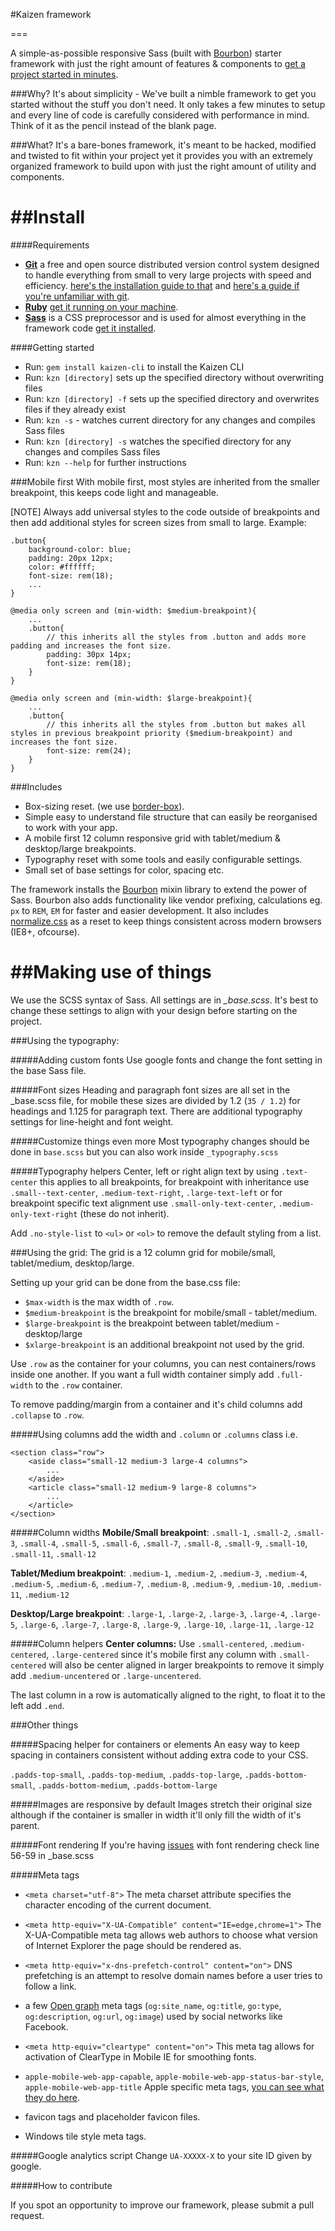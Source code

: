 #Kaizen framework

===

A simple-as-possible responsive Sass (built with [Bourbon](http://bourbon.io/)) starter framework with just the right amount of features & components to [get a project started in minutes](#install).

###Why?
It's about simplicity - We've built a nimble framework to get you started without the stuff you don't need. It only takes a few minutes to setup and every line of code is carefully considered with performance in mind. Think of it as the pencil instead of the blank page.

###What?
It's a bare-bones framework, it's meant to be hacked, modified and twisted to fit within your project yet it provides you with an extremely organized framework to build upon with just the right amount of utility and components.

##Install
===

####Requirements

- **[Git](https://git-scm.com/)** a free and open source distributed version control system designed to handle everything from small to very large projects with speed and efficiency. [here's the installation guide to that](https://git-scm.com/book/en/v2/Getting-Started-Installing-Git) and [here's a guide if you're unfamiliar with git](http://rogerdudler.github.io/git-guide/).
- **[Ruby](https://www.ruby-lang.org/)** [get it running on your machine](https://www.ruby-lang.org/en/downloads/).
- **[Sass](http://sass-lang.com/)** is a CSS preprocessor and is used for almost everything in the framework code [get it installed](http://sass-lang.com/install).

####Getting started
- Run: `gem install kaizen-cli` to install the Kaizen CLI
- Run: `kzn [directory]` sets up the specified directory without overwriting files
- Run: `kzn [directory] -f` sets up the specified directory and overwrites files if they already exist
- Run: `kzn -s` - watches current directory for any changes and compiles Sass files
- Run: `kzn [directory] -s` watches the specified directory for any changes and compiles Sass files
- Run: `kzn --help` for further instructions

###Mobile first
With mobile first, most styles are inherited from the smaller breakpoint, this keeps code light and manageable.

[NOTE] Always add universal styles to the code outside of breakpoints and then add additional styles for screen sizes from small to large. Example:

```
.button{
	background-color: blue;
	padding: 20px 12px;
	color: #ffffff;
	font-size: rem(18);
	...
}

@media only screen and (min-width: $medium-breakpoint){
	...
	.button{
		// this inherits all the styles from .button and adds more padding and increases the font size.
		padding: 30px 14px;
		font-size: rem(18);
	}
}

@media only screen and (min-width: $large-breakpoint){
	...
	.button{
		// this inherits all the styles from .button but makes all styles in previous breakpoint priority ($medium-breakpoint) and increases the font size.
		font-size: rem(24);
	}
}
```

###Includes
* Box-sizing reset. (we use [border-box](http://www.paulirish.com/2012/box-sizing-border-box-ftw/)).
* Simple easy to understand file structure that can easily be reorganised to work with your app.
* A mobile first 12 column responsive grid with tablet/medium & desktop/large breakpoints.
* Typography reset with some tools and easily configurable settings.
* Small set of base settings for color, spacing etc.

The framework installs the [Bourbon](http://bourbon.io/) mixin library to extend the power of Sass. Bourbon also adds functionality like vendor prefixing, calculations eg. `px` to `REM`, `EM` for faster and easier development. It also includes [normalize.css](http://necolas.github.io/normalize.css/) as a reset to keep things consistent across modern browsers (IE8+, ofcourse).



##Making use of things
===
We use the SCSS syntax of Sass. All settings are in *_base.scss*. It's best to change these settings to align with your design before starting on the project.

###Using the typography:

#####Adding custom fonts
Use google fonts and change the font setting in the base Sass file.

#####Font sizes
Heading and paragraph font sizes are all set in the _base.scss file, for mobile these sizes are divided by 1.2 (`35 / 1.2`) for headings and 1.125 for paragraph text. There are additional typography settings for line-height and font weight.

#####Customize things even more
Most typography changes should be done in `base.scss` but you can also work inside `_typography.scss`

#####Typography helpers
Center, left or right align text by using `.text-center` this applies to all breakpoints, for breakpoint with inheritance use `.small--text-center`, `.medium-text-right`, `.large-text-left` or for breakpoint specific text alignment use `.small-only-text-center`, `.medium-only-text-right` (these do not inherit).

Add `.no-style-list` to `<ul>` or `<ol>` to remove the default styling from a list.

###Using the grid:
The grid is a 12 column grid for mobile/small, tablet/medium, desktop/large.

Setting up your grid can be done from the base.css file:

- `$max-width` is the max width of `.row`.
- `$medium-breakpoint` is the breakpoint for mobile/small - tablet/medium.
- `$large-breakpoint` is the breakpoint between tablet/medium - desktop/large
- `$xlarge-breakpoint` is an additional breakpoint not used by the grid.

Use `.row` as the container for your columns, you can nest containers/rows inside one another. If you want a full width container simply add `.full-width` to the `.row` container.

To remove padding/margin from a container and it's child columns add `.collapse` to `.row`.

#####Using columns
add the width and `.column` or `.columns` class i.e.

```
<section class="row">
	<aside class="small-12 medium-3 large-4 columns">
		...
	</aside>
	<article class="small-12 medium-9 large-8 columns">
		...
	</article>
</section>
```

#####Column widths
**Mobile/Small breakpoint**: `.small-1`, `.small-2`, `.small-3`, `.small-4`, `.small-5`, `.small-6`, `.small-7`, `.small-8`, `.small-9`, `.small-10`, `.small-11`, `.small-12`

**Tablet/Medium breakpoint**: `.medium-1`, `.medium-2`, `.medium-3`, `.medium-4`, `.medium-5`, `.medium-6`, `.medium-7`, `.medium-8`, `.medium-9`, `.medium-10`, `.medium-11`, `.medium-12`

**Desktop/Large breakpoint**: `.large-1`, `.large-2`, `.large-3`, `.large-4`, `.large-5`, `.large-6`, `.large-7`, `.large-8`, `.large-9`, `.large-10`, `.large-11`, `.large-12`

#####Column helpers
**Center columns:** Use `.small-centered`, `.medium-centered`, `.large-centered` since it's mobile first any column with `.small-centered` will also be center aligned in larger breakpoints to remove
it simply add `.medium-uncentered` or `.large-uncentered`.

The last column in a row is automatically aligned to the right, to float it to the left add `.end`.

###Other things

#####Spacing helper for containers or elements
An easy way to keep spacing in containers consistent without adding extra code to your CSS.

`.padds-top-small`, `.padds-top-medium`, `.padds-top-large`, `.padds-bottom-small`, `.padds-bottom-medium`, `.padds-bottom-large`

#####Images are responsive by default
Images stretch their original size although if the container is smaller in width it'll only fill the width of it's parent.

#####Font rendering
If you're having [issues](http://www.smashingmagazine.com/2012/04/24/a-closer-look-at-font-rendering/) with font rendering check line 56-59 in _base.scss

#####Meta tags

- `<meta charset="utf-8">` The meta charset attribute specifies the character encoding of the current document.

- `<meta http-equiv="X-UA-Compatible" content="IE=edge,chrome=1">` The X-UA-Compatible meta tag allows web authors to choose what version of Internet Explorer the page should be rendered as.

- `<meta http-equiv="x-dns-prefetch-control" content="on">` DNS prefetching is an attempt to resolve domain names before a user tries to follow a link.

- a few [Open graph](http://ogp.me/) meta tags (`og:site_name`, `og:title`, `go:type`, `og:description`, `og:url`, `og:image`) used by social networks like Facebook.

- `<meta http-equiv="cleartype" content="on">` This meta tag allows for activation of ClearType in Mobile IE for smoothing fonts.

- `apple-mobile-web-app-capable`, `apple-mobile-web-app-status-bar-style`, `apple-mobile-web-app-title` Apple specific meta tags, [you can see what they do here](https://developer.apple.com/library/safari/documentation/AppleApplications/Reference/SafariHTMLRef/Articles/MetaTags.html).
- favicon tags and placeholder favicon files.
- Windows tile style meta tags.

#####Google analytics script
Change `UA-XXXXX-X` to your site ID given by google.

#####How to contribute

If you spot an opportunity to improve our framework, please submit a pull request.

